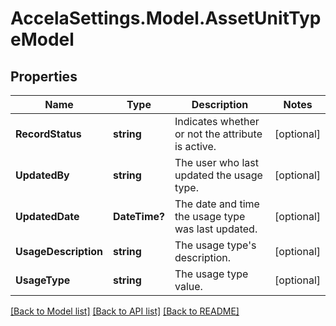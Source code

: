 # AccelaSettings.Model.AssetUnitTypeModel
## Properties

Name | Type | Description | Notes
------------ | ------------- | ------------- | -------------
**RecordStatus** | **string** | Indicates whether or not the attribute is active. | [optional] 
**UpdatedBy** | **string** | The user who last updated the usage type. | [optional] 
**UpdatedDate** | **DateTime?** | The date and time the usage type was last updated. | [optional] 
**UsageDescription** | **string** | The usage type&#39;s description. | [optional] 
**UsageType** | **string** | The usage type value. | [optional] 

[[Back to Model list]](../README.md#documentation-for-models) [[Back to API list]](../README.md#documentation-for-api-endpoints) [[Back to README]](../README.md)

